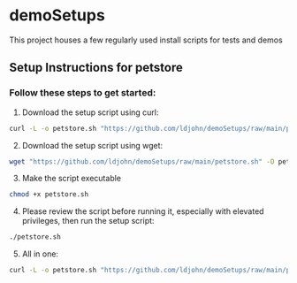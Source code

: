# demoSetups

This project houses a few regularly used install scripts for tests and demos

## Setup Instructions for petstore

### Follow these steps to get started:

 1. Download the setup script using curl:
   ```bash 
   curl -L -o petstore.sh "https://github.com/ldjohn/demoSetups/raw/main/petstore.sh"
   ```
 2. Download the setup script using wget:
   ```bash
   wget "https://github.com/ldjohn/demoSetups/raw/main/petstore.sh" -O petstore.sh
   ```
 3. Make the script executable
   ```bash
   chmod +x petstore.sh
   ```
 4. Please review the script before running it, especially with elevated privileges, then run the setup script:
   ```bash
   ./petstore.sh
   ```
 5. All in one:
   ```bash
   curl -L -o petstore.sh "https://github.com/ldjohn/demoSetups/raw/main/petstore.sh" && chmod +x petstore.sh && ./petstore.sh
   ```
